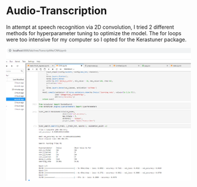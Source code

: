 # Audio-Transcription

In attempt at speech recognition via 2D convolution, I tried 2 different methods for hyperparameter tuning to optimize the model. The for loops were too intensive for my computer so I opted for the Kerastuner package. 

![alt text](https://github.com/JerryLiu-dev/Audio-Transcription/blob/main/hyperparameter_tuning.PNG)
